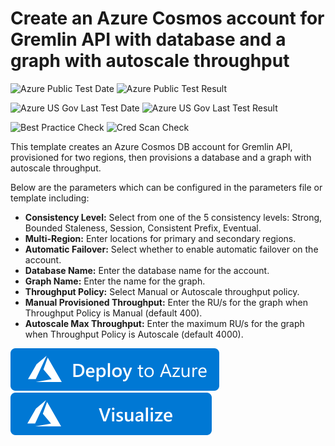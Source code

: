 # Create an Azure Cosmos account for Gremlin API with database and a graph with autoscale throughput

![Azure Public Test Date](https://azurequickstartsservice.blob.core.windows.net/badges/101-cosmosdb-gremlin-autoscale/PublicLastTestDate.svg)
![Azure Public Test Result](https://azurequickstartsservice.blob.core.windows.net/badges/101-cosmosdb-gremlin-autoscale/PublicDeployment.svg)

![Azure US Gov Last Test Date](https://azurequickstartsservice.blob.core.windows.net/badges/101-cosmosdb-gremlin-autoscale/FairfaxLastTestDate.svg)
![Azure US Gov Last Test Result](https://azurequickstartsservice.blob.core.windows.net/badges/101-cosmosdb-gremlin-autoscale/FairfaxDeployment.svg)

![Best Practice Check](https://azurequickstartsservice.blob.core.windows.net/badges/101-cosmosdb-gremlin-autoscale/BestPracticeResult.svg)
![Cred Scan Check](https://azurequickstartsservice.blob.core.windows.net/badges/101-cosmosdb-gremlin-autoscale/CredScanResult.svg)

This template creates an Azure Cosmos DB account for Gremlin API, provisioned for two regions, then provisions a database and a graph with autoscale throughput.

Below are the parameters which can be configured in the parameters file or template including:

- **Consistency Level:** Select from one of the 5 consistency levels: Strong, Bounded Staleness, Session, Consistent Prefix, Eventual.
- **Multi-Region:** Enter locations for primary and secondary regions.
- **Automatic Failover:** Select whether to enable automatic failover on the account.
- **Database Name:** Enter the database name for the account.
- **Graph Name:** Enter the name for the graph.
- **Throughput Policy:** Select Manual or Autoscale throughput policy.
- **Manual Provisioned Throughput:** Enter the RU/s for the graph when Throughput Policy is Manual (default 400).
- **Autoscale Max Throughput:** Enter the maximum RU/s for the graph when Throughput Policy is Autoscale (default 4000).

[![Deploy To Azure](https://raw.githubusercontent.com/Azure/azure-quickstart-templates/master/1-CONTRIBUTION-GUIDE/images/deploytoazure.svg?sanitize=true)](https://portal.azure.com/#create/Microsoft.Template/uri/https%3A%2F%2Fraw.githubusercontent.com%2FAzure%2Fazure-quickstart-templates%2Fmaster%2F101-cosmosdb-gremlin-autoscale%2Fazuredeploy.json)  [![Visualize](https://raw.githubusercontent.com/Azure/azure-quickstart-templates/master/1-CONTRIBUTION-GUIDE/images/visualizebutton.svg?sanitize=true)](http://armviz.io/#/?load=https%3A%2F%2Fraw.githubusercontent.com%2FAzure%2Fazure-quickstart-templates%2Fmaster%2F101-cosmosdb-gremlin-autoscale%2Fazuredeploy.json)
